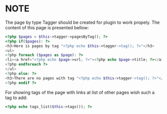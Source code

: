 NOTE
=====================

The page by type Tagger should be created for plugin to work propely.
The content of this page is presented bellow:
```php
<?php $pages = $this->tagger->pagesByTag(); ?>
<?php if($pages): ?>
<h3>Here is pages by tag "<?php echo $this->tagger->tag(); ?>"</h3>
<ul>
<?php foreach ($pages as $page): ?>
<li><a href="<?php echo $page->url; ?>"><?php echo $page->title; ?></a></li>
<?php endforeach ?>
</ul>
<?php else: ?>
<h3>There are no pages with tag "<?php echo $this->tagger->tag(); ?>"</h3>
<?php endif ?>
```
For showing tags of the page with links at list of other pages wish such a tag to add:
```php
<?php echo tags_list($this->tags()); ?>
```
